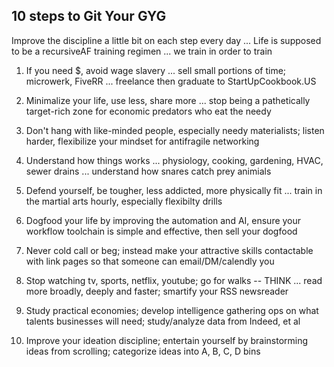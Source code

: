 ## 10 steps to Git Your GYG

Improve the discipline a little bit on each step every day ... Life is supposed to be a recursiveAF training regimen ... we train in order to train

1) If you need $, avoid wage slavery ... sell small portions of time; microwerk, FiveRR ... freelance then graduate to StartUpCookbook.US

2) Minimalize your life, use less, share more ... stop being a pathetically target-rich zone for economic predators who eat the needy 

3) Don't hang with like-minded people, especially needy materialists; listen harder, flexibilize your mindset for antifragile networking

4) Understand how things works ... physiology, cooking, gardening, HVAC, sewer drains ... understand how snares catch prey animials

5) Defend yourself, be tougher, less addicted, more physically fit ... train in the martial arts hourly, especially flexibilty drills

6) Dogfood your life by improving the automation and AI, ensure your workflow toolchain is simple and effective, then sell your dogfood

7) Never cold call or beg; instead make your attractive skills contactable with link pages so that someone can email/DM/calendly you

8) Stop watching tv, sports, netflix, youtube; go for walks -- THINK ... read more broadly, deeply and faster; smartify your RSS newsreader

9) Study practical economies; develop intelligence gathering ops on what talents businesses will need; study/analyze data from Indeed, et al

10) Improve your ideation discipline; entertain yourself by brainstorming ideas from scrolling; categorize ideas into A, B, C, D bins
